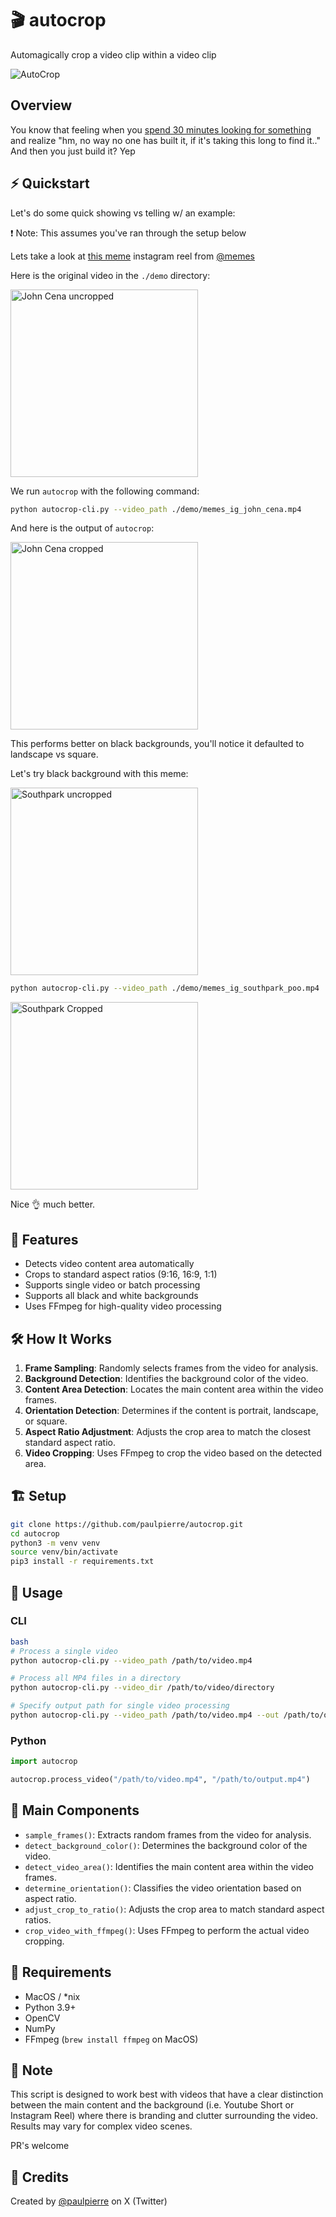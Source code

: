 # 🎬 autocrop
Automagically crop a video clip within a video clip

![AutoCrop](https://github.com/paulpierre/autocrop/raw/main/autocrop.png)


## Overview
You know that feeling when you [spend 30 minutes looking for something](https://github.com/paulpierre/autocrop/blob/main/RESEARCH.MD) and realize "hm, no way no one has built it, if it's taking this long to find it.."
And then you just build it? Yep

## ⚡ Quickstart
Let's do some quick showing vs telling w/ an example:

❗ Note: This assumes you've ran through the setup below

Lets take a look at [this meme](https://www.instagram.com/reel/C_JHU6QNhm3/?hl=en) instagram reel from [@memes](https://www.instagram.com/memes/)

Here is the original video in the `./demo` directory:

<a href="https://github.com/paulpierre/autocrop/blob/main/demo/memes_ig_john_cena.mp4">
    <img src="https://github.com/paulpierre/autocrop/blob/main/demo/memes_ig_john_cena.png" alt="John Cena uncropped" style="width: 300px;">
</a>

We run `autocrop` with the following command:

```bash
python autocrop-cli.py --video_path ./demo/memes_ig_john_cena.mp4
```

And here is the output of `autocrop`:

<a href="https://github.com/paulpierre/autocrop/blob/main/demo/memes_ig_john_cena_cropped.mp4">
    <img src="https://github.com/paulpierre/autocrop/blob/main/demo/memes_ig_john_cena_cropped.png" alt="John Cena cropped" style="width: 300px;">
</a>

This performs better on black backgrounds, you'll notice it defaulted to landscape vs square.

Let's try black background with this meme:

<a href="https://github.com/paulpierre/autocrop/blob/main/demo/memes_ig_southpark_poo.mp4">
    <img src="https://github.com/paulpierre/autocrop/blob/main/demo/memes_ig_southpark_poo.png" alt="Southpark uncropped" style="width: 300px;">
</a>

```bash
python autocrop-cli.py --video_path ./demo/memes_ig_southpark_poo.mp4
```
<a href="https://github.com/paulpierre/autocrop/blob/main/demo/memes_ig_southpark_poo_cropped.mp4">
    <img src="https://github.com/paulpierre/autocrop/blob/main/demo/memes_ig_southpark_poo_cropped.png" alt="Southpark Cropped" style="width: 300px;">
</a>

Nice 👌 much better.


## 🌟 Features

- Detects video content area automatically
- Crops to standard aspect ratios (9:16, 16:9, 1:1)
- Supports single video or batch processing
- Supports all black and white backgrounds
- Uses FFmpeg for high-quality video processing

## 🛠️ How It Works

1. **Frame Sampling**: Randomly selects frames from the video for analysis.
2. **Background Detection**: Identifies the background color of the video.
3. **Content Area Detection**: Locates the main content area within the video frames.
4. **Orientation Detection**: Determines if the content is portrait, landscape, or square.
5. **Aspect Ratio Adjustment**: Adjusts the crop area to match the closest standard aspect ratio.
6. **Video Cropping**: Uses FFmpeg to crop the video based on the detected area.

## 🏗️ Setup

```bash
git clone https://github.com/paulpierre/autocrop.git
cd autocrop
python3 -m venv venv
source venv/bin/activate
pip3 install -r requirements.txt
```

## 🚀 Usage

### CLI
```bash
bash
# Process a single video
python autocrop-cli.py --video_path /path/to/video.mp4

# Process all MP4 files in a directory
python autocrop-cli.py --video_dir /path/to/video/directory

# Specify output path for single video processing
python autocrop-cli.py --video_path /path/to/video.mp4 --out /path/to/output.mp4
```

### Python
```python
import autocrop

autocrop.process_video("/path/to/video.mp4", "/path/to/output.mp4")
```

## 🧩 Main Components

- `sample_frames()`: Extracts random frames from the video for analysis.
- `detect_background_color()`: Determines the background color of the video.
- `detect_video_area()`: Identifies the main content area within the video frames.
- `determine_orientation()`: Classifies the video orientation based on aspect ratio.
- `adjust_crop_to_ratio()`: Adjusts the crop area to match standard aspect ratios.
- `crop_video_with_ffmpeg()`: Uses FFmpeg to perform the actual video cropping.

## 🔧 Requirements
- MacOS / *nix
- Python 3.9+
- OpenCV
- NumPy
- FFmpeg (`brew install ffmpeg` on MacOS)

## 📝 Note

This script is designed to work best with videos that have a clear distinction between the main content and the background (i.e. Youtube Short or Instagram Reel) where there is branding and clutter surrounding the video. Results may vary for complex video scenes.

PR's welcome

## 🙌 Credits

Created by [@paulpierre](https://twitter.com/paulpierre) on X (Twitter)
